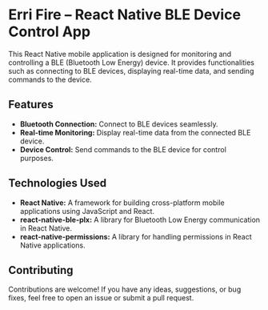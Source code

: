 # Erri Fire – React Native BLE Device Control App

This React Native mobile application is designed for monitoring and controlling a BLE (Bluetooth Low Energy) device. It provides functionalities such as connecting to BLE devices, displaying real-time data, and sending commands to the device.

## Features

- **Bluetooth Connection:** Connect to BLE devices seamlessly.
- **Real-time Monitoring:** Display real-time data from the connected BLE device.
- **Device Control:** Send commands to the BLE device for control purposes.

## Technologies Used

- **React Native:** A framework for building cross-platform mobile applications using JavaScript and React.
- **react-native-ble-plx:** A library for Bluetooth Low Energy communication in React Native.
- **react-native-permissions:** A library for handling permissions in React Native applications.

## Contributing

Contributions are welcome! If you have any ideas, suggestions, or bug fixes, feel free to open an issue or submit a pull request.

